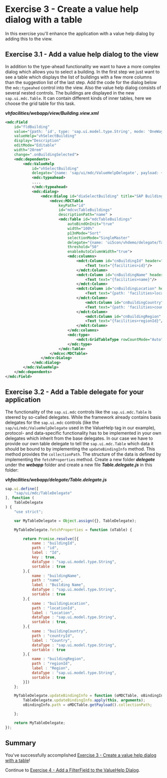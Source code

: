 # Exercise 3 - Create a value help dialog with a table

In this exercise you'll enhance the application with a value help dialog by adding this to the view. 

## Exercise 3.1 - Add a value help dialog to the view
In addition to the type-ahead functionality we want to have a more complex dialog which allows you to select a building. In the first step we just want to see a table which displays the list of buildings with a few more columns than the suggestion list of the last step. Add the code for the dialog below the `mdc:typeahed` control into the view. Also the value help dialog consists of several nested controls. The buildings are displayed in the new `sap.ui.mdc.Table`. It can contain different kinds of inner tables, here we choose the grid table for this task.

***vhfacilities/webapp/view/Building.view.xml***

```xml
<mdc:Field 
    id="fldBuilding" 
    value="{path: 'id', type: 'sap.ui.model.type.String', mode: 'OneWay'}"
    valueHelp="vhSelectBuilding" 
    display="Description" 
    editMode="Editable" 
    width="20rem"
    change=".onBuildingSelected">
    <mdc:dependents>
        <mdc:ValueHelp 
            id="vhSelectBuilding"
            delegate="{name: 'sap/ui/mdc/ValueHelpDelegate', payload: {}}"> 
            <mdc:typeahead>
            ....
            </mdc:typeahead>
            <mdc:dialog>
                <mdcv:Dialog id="diaSelectBuilding" title="SAP Buildings">
                    <mdcvc:MDCTable 
                        keyPath="id" 
                        id="mdcvcTableBuildings" 
                        descriptionPath="name" >
                        <mdc:Table id="mdcTableBuildings"
                            autoBindOnInit="true"
                            width="100%"
                            p13nMode="Sort"
                            selectionMode="SingleMaster"
                            delegate="{name: 'ui5con/vhdemo/delegate/Table.delegate', payload: {collectionPath: 'facilities>/buildings'}}"
                            threshold="50"
                            enableAutoColumnWidth="true">
                            <mdc:columns>
                                <mdct:Column id="cnBuildingId" header="ID" propertyKey="buildingId" width="10%">
                                    <Text text="{facilities>id}"/>
                                </mdct:Column> 
                                <mdct:Column id="cnBuildingName" header="Building Name" propertyKey="buildingName" width="40%">
                                    <Text text="{facilities>name}"/>
                                </mdct:Column>
                                <mdct:Column id="cnBuildingLocation" header="Location" propertyKey="buildingLocation" width="10%">
                                    <Text text="{path: 'facilities>locationId', formatter: '.onGetLocationName'}"/>
                                </mdct:Column>
                                    <mdct:Column id="cnBuildingCountry" header="Country" propertyKey="buildingCountry" width="25%">
                                    <Text text="{path: 'facilities>countryId', formatter: '.onGetCountryName'}"/>
                                </mdct:Column>
                                    <mdct:Column id="cnBuildingRegion" header="Region" propertyKey="buildingRegion" width="15%">
                                    <Text text="{facilities>regionId}"/>
                                </mdct:Column>
                            </mdc:columns>
                            <mdc:type>
                                <mdct:GridTableType rowCountMode="Auto"/>
                            </mdc:type>
                        </mdc:Table>
                    </mdcvc:MDCTable>
                </mdcv:Dialog>
            </mdc:dialog>
        </mdc:ValueHelp>
    </mdc:dependents>
</mdc:Field>        

```

## Exercise 3.2 - Add a Table delegate for your application

The functionality of the `sap.ui.mdc` controls like the `sap.ui.mdc.Table` is steered by so-called delegates. While the framework already contains basis delegates for the `sap.ui.mdc` controls (like the `sap/ui/mdc/ValueHelpDelegate` used in the ValueHelp tag in our example), protocol- and data-specific functionality has to be implemented in your own delegates which inherit from the base delegates. In our case we have to provide our own table delegate to tell the `sap.ui.mdc.Table` which data it should be bound to by implementing the `updateBindingInfo` method. This method provides the `collectionPath`. The structure of the data is defined by implementing the `fetchProperties` method. 
Create a new folder ***delegate*** under the ***webapp*** folder and create a new file ***Table.delegate.js*** in this folder:

***vhfacilities/webapp/delegate/Table.delegate.js***

```js
sap.ui.define([
	"sap/ui/mdc/TableDelegate"
], function (
	TableDelegate
) {
	"use strict";

	var MyTableDelegate = Object.assign({}, TableDelegate);

	MyTableDelegate.fetchProperties = function (oTable) {

		return Promise.resolve([{
			name : "buildingId",
			path : "id",
			label : "Id",
			key : true,
			dataType : "sap.ui.model.type.String",
			sortable : true
		},{
			name : "buildingName",
			path : "name",
			label : "Building Name",
			dataType : "sap.ui.model.type.String",
			sortable : true
		},{
			name : "buildingLocation",
			path : "locationId",
			label : "Location",
			dataType : "sap.ui.model.type.String",
			sortable : true,
		},{
			name : "buildingCountry",
			path : "countryId",
			label : "Country",
			dataType : "sap.ui.model.type.String",
			sortable : true
		},{
			name : "buildingRegion",
			path : "regionId",
			label : "Region",
			dataType : "sap.ui.model.type.String",
			sortable : true
		}])
	};

	MyTableDelegate.updateBindingInfo = function (oMDCTable, oBindingInfo) {
		TableDelegate.updateBindingInfo.apply(this, arguments);
		oBindingInfo.path = oMDCTable.getPayload().collectionPath;

	};

	return MyTableDelegate;
});
```
## Summary

You've successfully accomplished [Exercise 3 - Create a value help dialog with a table](#exercise-3---create-a-value-help-dialog-with-a-table)!

Continue to [Exercise 4 - Add a FilterField to the ValueHelp Dialog](../ex4/README.md).